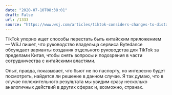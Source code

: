 ```yaml
---
date: "2020-07-10T08:38:01"
draft: False
url: /1333
source: "https://www.wsj.com/articles/tiktok-considers-changes-to-distance-app-from-chinese-roots-11594300718?mod=tech_lead_pos1"
---
```


TikTok упорно ищет способы перестать быть китайским приложением — WSJ пишет, что руководство владельца сервиса Bytedance обсуждает варианты создания отдельного руководства для TikTok за пределами Китая, чтобы снять вопросы и подозрения в части сотрудничества с китайскими властями. 

Опыт, правда, показывает, что бьют не по паспорту, но интересно будет посмотреть, найдется ли решение в данном случае. Я так думаю, что в случае положительного результата мы увидим сразу несколько аналогичных действий в других сферах и, возможно, странах.
